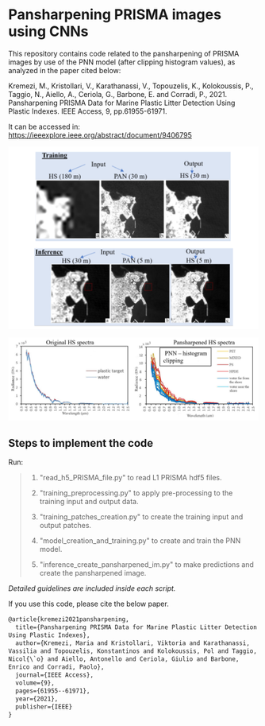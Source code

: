 # Pansharpening PRISMA images using CNNs

This repository contains code related to the pansharpening of PRISMA images by use of the PNN model (after clipping histogram values), as analyzed in the paper cited below:

Kremezi, M., Kristollari, V., Karathanassi, V., Topouzelis, K., Kolokoussis, P., Taggio, N., Aiello, A., Ceriola, G., Barbone, E. and Corradi, P., 2021. Pansharpening PRISMA Data for Marine Plastic Litter Detection Using Plastic Indexes. IEEE Access, 9, pp.61955-61971.

It can be accessed in: https://ieeexplore.ieee.org/abstract/document/9406795

![Training - Inference](/images/training_inference.png)

![Spectra](/images/Spectra.PNG)

## Steps to implement the code

Run:

>1. "read_h5_PRISMA_file.py" to read L1 PRISMA hdf5 files.
>
>2. "training_preprocessing.py" to apply pre-processing to the training input and output data. 
>
>3. "training_patches_creation.py" to create the training input and output patches.
>
>4. "model_creation_and_training.py" to create and train the PNN model.
>
>5. "inference_create_pansharpened_im.py" to make predictions and create the pansharpened image.

*Detailed guidelines are included inside each script.*


If you use this code, please cite the below paper.

```
@article{kremezi2021pansharpening,
  title={Pansharpening PRISMA Data for Marine Plastic Litter Detection Using Plastic Indexes},
  author={Kremezi, Maria and Kristollari, Viktoria and Karathanassi, Vassilia and Topouzelis, Konstantinos and Kolokoussis, Pol and Taggio, Nicol{\`o} and Aiello, Antonello and Ceriola, Giulio and Barbone, Enrico and Corradi, Paolo},
  journal={IEEE Access},
  volume={9},
  pages={61955--61971},
  year={2021},
  publisher={IEEE}
}
```




























